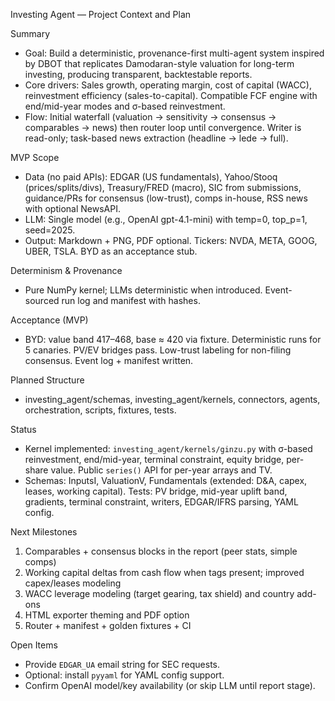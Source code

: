 Investing Agent — Project Context and Plan

Summary
- Goal: Build a deterministic, provenance-first multi-agent system inspired by DBOT that replicates Damodaran-style valuation for long-term investing, producing transparent, backtestable reports.
- Core drivers: Sales growth, operating margin, cost of capital (WACC), reinvestment efficiency (sales-to-capital). Compatible FCF engine with end/mid-year modes and σ-based reinvestment.
- Flow: Initial waterfall (valuation → sensitivity → consensus → comparables → news) then router loop until convergence. Writer is read-only; task-based news extraction (headline → lede → full).

MVP Scope
- Data (no paid APIs): EDGAR (US fundamentals), Yahoo/Stooq (prices/splits/divs), Treasury/FRED (macro), SIC from submissions, guidance/PRs for consensus (low-trust), comps in-house, RSS news with optional NewsAPI.
- LLM: Single model (e.g., OpenAI gpt-4.1-mini) with temp=0, top_p=1, seed=2025.
- Output: Markdown + PNG, PDF optional. Tickers: NVDA, META, GOOG, UBER, TSLA. BYD as an acceptance stub.

Determinism & Provenance
- Pure NumPy kernel; LLMs deterministic when introduced. Event-sourced run log and manifest with hashes.

Acceptance (MVP)
- BYD: value band 417–468, base ≈ 420 via fixture. Deterministic runs for 5 canaries. PV/EV bridges pass. Low-trust labeling for non-filing consensus. Event log + manifest written.

Planned Structure
- investing_agent/schemas, investing_agent/kernels, connectors, agents, orchestration, scripts, fixtures, tests.

Status
- Kernel implemented: `investing_agent/kernels/ginzu.py` with σ-based reinvestment, end/mid-year, terminal constraint, equity bridge, per-share value. Public `series()` API for per-year arrays and TV.
- Schemas: InputsI, ValuationV, Fundamentals (extended: D&A, capex, leases, working capital). Tests: PV bridge, mid-year uplift band, gradients, terminal constraint, writers, EDGAR/IFRS parsing, YAML config.

Next Milestones
1) Comparables + consensus blocks in the report (peer stats, simple comps)
2) Working capital deltas from cash flow when tags present; improved capex/leases modeling
3) WACC leverage modeling (target gearing, tax shield) and country add-ons
4) HTML exporter theming and PDF option
5) Router + manifest + golden fixtures + CI

Open Items
- Provide `EDGAR_UA` email string for SEC requests.
- Optional: install `pyyaml` for YAML config support.
- Confirm OpenAI model/key availability (or skip LLM until report stage).
